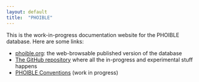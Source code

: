 ```yaml
---
layout: default
title:  "PHOIBLE"
---
```


This is the work-in-progress documentation website for the PHOIBLE database. Here are some links:

- [phoible.org](http://phoible.org/): the web-browsable published version of the database
- [The GitHub repository](https://github.com/phoible/phoible) where all the in-progress and experimental stuff happens
- [PHOIBLE Conventions](https://github.com/phoible/phoible.github.io/blob/master/conventions.md) (work in progress)
